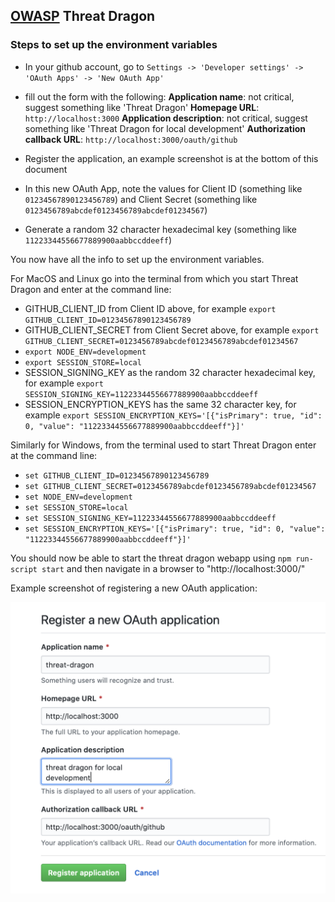## [OWASP](https://www.owasp.org) Threat Dragon ##

### Steps to set up the environment variables ###

* In your github account, go to `Settings -> 'Developer settings' -> 'OAuth Apps' -> 'New OAuth App'`

* fill out the form with the following:
**Application name**: not critical, suggest something like 'Threat Dragon'
**Homepage URL**: `http://localhost:3000`
**Application description**: not critical, suggest something like 'Threat Dragon for local development'
**Authorization callback URL**: `http://localhost:3000/oauth/github`

* Register the application, an example screenshot is at the bottom of this document

* In this new OAuth App, note the values for Client ID (something like `01234567890123456789`) and Client Secret (something like `0123456789abcdef0123456789abcdef01234567`)

* Generate a random 32 character hexadecimal key (something like `11223344556677889900aabbccddeeff`)

You now have all the info to set up the environment variables.

For MacOS and Linux go into the terminal from which you start Threat Dragon and enter at the
command line:
* GITHUB_CLIENT_ID from Client ID above, for example `export GITHUB_CLIENT_ID=01234567890123456789`
* GITHUB_CLIENT_SECRET from Client Secret above, for example `export GITHUB_CLIENT_SECRET=0123456789abcdef0123456789abcdef01234567`
* `export NODE_ENV=development`
* `export SESSION_STORE=local`
* SESSION_SIGNING_KEY as the random 32 character hexadecimal key, for example `export SESSION_SIGNING_KEY=11223344556677889900aabbccddeeff`
* SESSION_ENCRYPTION_KEYS has the same 32 character key, for example `export SESSION_ENCRYPTION_KEYS='[{"isPrimary": true, "id": 0, "value": "11223344556677889900aabbccddeeff"}]'`

Similarly for Windows, from the terminal used to start Threat Dragon enter at the
command line:
* `set GITHUB_CLIENT_ID=01234567890123456789`
* `set GITHUB_CLIENT_SECRET=0123456789abcdef0123456789abcdef01234567`
* `set NODE_ENV=development`
* `set SESSION_STORE=local`
* `set SESSION_SIGNING_KEY=11223344556677889900aabbccddeeff`
* `set SESSION_ENCRYPTION_KEYS='[{"isPrimary": true, "id": 0, "value": "11223344556677889900aabbccddeeff"}]'`

You should now be able to start the threat dragon webapp using `npm run-script start` and then navigate in a browser to "http://localhost:3000/"

Example screenshot of registering a new OAuth application:


![Register new OAuth application](/td/public/content/images/register-new-OAuth-application.png)
